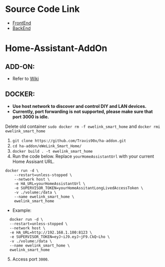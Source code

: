 # Source Code Link

-   [FrontEnd](https://github.com/CoolKit-Technologies/ha-addon-frontEnd)
-   [BackEnd](https://github.com/CoolKit-Technologies/ha-addon-backEnd)

# Home-Assistant-AddOn

## ADD-ON:

-   Refer to [Wiki](https://bit.ly/eWeLinkaddon)

## DOCKER:

-   **Use host network to discover and control DIY and LAN devices.**
-   **Currently, port forwarding is not supported, please make sure that port 3000 is idle.**

Delete old container
`sudo docker rm -f ewelink_smart_home` and `docker rmi ewelink_smart_home`


1. `git clone https://github.com/Travis90x/ha-addon.git`
2. `cd ha-addon/eWeLink_Smart_Home/`
3. `docker build . -t ewelink_smart_home`
4. Run the code below. Replace `yourHomeAssistantUrl` with your current Home Assisant URL.

```
docker run -d \
    --restart=unless-stopped \
    --network host \
    -e HA_URL=yourHomeAssistantUrl \
    -e SUPERVISOR_TOKEN=yourHomeAssitantLongLivedAccessToken \
    -v ./volume:/data \
    --name ewelink_smart_home \
    ewelink_smart_home
```

-   Example:

```
  docker run -d \
  --restart=unless-stopped \
  --network host \
  -e HA_URL=http://192.168.1.100:8123 \
  -e SUPERVISOR_TOKEN=eyJ~iJ9.eyJ~jF9.CkQ~Lho \
  -v ./volume:/data \
  --name ewelink_smart_home \
  ewelink_smart_home
```

5. Access port `3000`.
